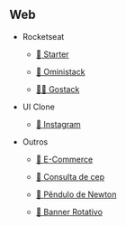 ## Web

- Rocketseat

    - [🎒 Starter](https://github.com/Nerd0000/Starter)
    
    - [🚀 Oministack](./src/omni.md)
    
    - [👨‍🎓 Gostack](https://github.com/Nerd0000/go-stack)

- UI Clone

    - [📱 Instagram](https://github.com/Nerd0000/instagram-ui)
    
- Outros   

    - [💱 E-Commerce](https://github.com/Nerd0000/E-Commerce)
    
    - [🔎 Consulta de cep](https://github.com/Nerd0000/Consulta-de-Cep)
    
    - [🍎 Pêndulo de Newton](https://github.com/Nerd0000/Pendulo-de-Newton)
    
    - [🎨 Banner Rotativo](https://github.com/Nerd0000/banner-rotativo)
    